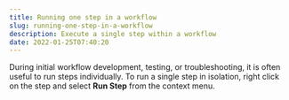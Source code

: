 ```yaml
---
title: Running one step in a workflow
slug: running-one-step-in-a-workflow
description: Execute a single step within a workflow
date: 2022-01-25T07:40:20
---
```



During initial workflow development, testing, or troubleshooting, it is often useful to run steps individually. To run a single step in isolation, right click on the step and select **Run Step** from the context menu.

